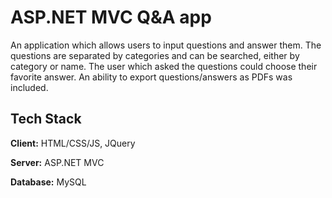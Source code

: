 # ASP.NET MVC Q&A app

An application which allows users to input questions and answer them. The questions are separated by categories and can be searched, either by category or name. The user which asked the questions could choose their favorite answer. An ability to export questions/answers as PDFs was included.

## Tech Stack

**Client:** HTML/CSS/JS, JQuery

**Server:** ASP.NET MVC

**Database:** MySQL
